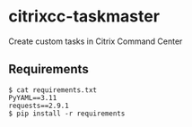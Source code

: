 # citrixcc-taskmaster

Create custom tasks in Citrix Command Center

## Requirements

```
$ cat requirements.txt
PyYAML==3.11
requests==2.9.1
$ pip install -r requirements
```
